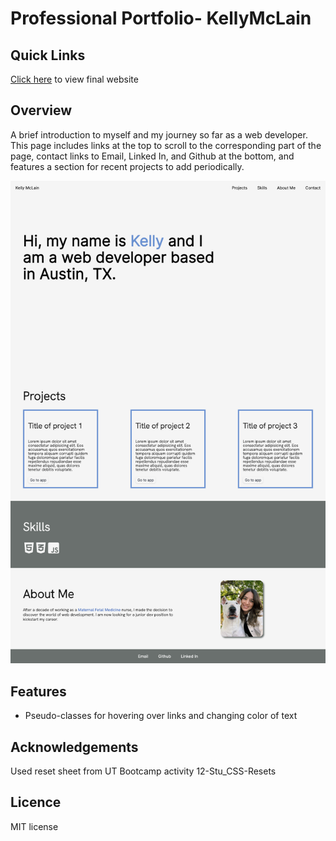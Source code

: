 # Professional Portfolio- KellyMcLain

## Quick Links

[Click here](https://rucatues.github.io/Professional-Portfolio-Kelly-McLain/) to view final website

## Overview

A brief introduction to myself and my journey so far as a web developer. This page includes links at the top to scroll to the corresponding part of the page, contact links to Email, Linked In, and Github at the bottom, and features a section for recent projects to add periodically.

![Screenshot of site](assets/images/Screencapture.png)

## Features

- Pseudo-classes for hovering over links and changing color of text

## Acknowledgements

Used reset sheet from UT Bootcamp activity 12-Stu_CSS-Resets

## Licence

MIT license
